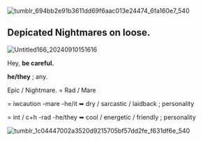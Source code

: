 ![tumblr_694bb2e91b3611dd69f6aac013e24474_6fa160e7_540](https://github.com/user-attachments/assets/62cd0e8a-1faf-4ebf-b1bf-3f71569c5e9b)


## Depicated Nightmares on loose.

![Untitled166_20240910151616](https://github.com/user-attachments/assets/d517c53e-b096-4eb3-b06f-687fc8e0dcf5)


Hey, __be careful.__

__he/they__ ; any. 

Epic / Nightmare. = Rad / Mare

= iwcaution -mare -he/it
➥ dry / sarcastic / laidback ; personality

= int / c+h -rad -he/they
➥ cool / energetic / friendly ; personality

![tumblr_1c04447002a3520d9215705bf57dd2fe_f631df6e_540](https://github.com/user-attachments/assets/798f25d8-23ad-450f-b4df-30954b0db9dc)
